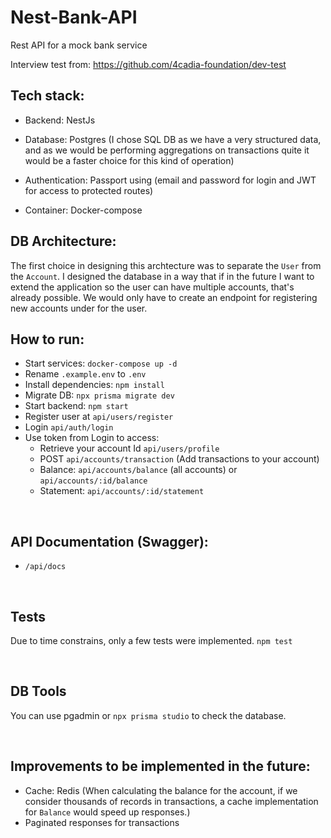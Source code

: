 # Nest-Bank-API

Rest API for a mock bank service

Interview test from: https://github.com/4cadia-foundation/dev-test

## Tech stack:

- Backend: NestJs

- Database: Postgres (I chose SQL DB as we have a very structured data, and as we would be performing aggregations on transactions quite it would be a faster choice for this kind of operation)

- Authentication: Passport using (email and password for login and JWT for access to protected routes)

- Container: Docker-compose

## DB Architecture:

The first choice in designing this archtecture was to separate the `User` from the `Account`. I designed the database in a way that if in the future I want to extend the application so the user can have multiple accounts, that's already possible. We would only have to create an endpoint for registering new accounts under for the user.

## How to run:

- Start services: `docker-compose up -d`
- Rename `.example.env` to `.env`
- Install dependencies: `npm install`
- Migrate DB: `npx prisma migrate dev`
- Start backend: `npm start`
- Register user at `api/users/register`
- Login `api/auth/login`
- Use token from Login to access:
  - Retrieve your account Id `api/users/profile`
  - POST `api/accounts/transaction` (Add transactions to your account)
  - Balance: `api/accounts/balance` (all accounts) or `api/accounts/:id/balance`
  - Statement: `api/accounts/:id/statement`

<br/>

## API Documentation (Swagger):

- `/api/docs`

<br/>

## Tests

Due to time constrains, only a few tests were implemented.
`npm test`

<br/>

## DB Tools

You can use pgadmin or `npx prisma studio` to check the database.

<br/>

## Improvements to be implemented in the future:

- Cache: Redis (When calculating the balance for the account, if we consider thousands of records in transactions, a cache implementation for `Balance` would speed up responses.)
- Paginated responses for transactions
